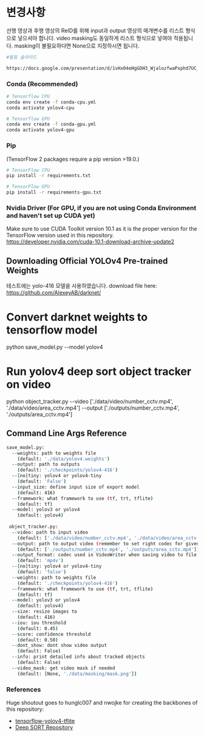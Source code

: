 # 변경사항
선행 영상과 후행 영상의 ReID를 위해 input과 output 영상의 매개변수를 리스트 형식으로 넣으셔야 합니다.
video masking도 동일하게 리스트 형식으로 넣여야 적용됩니다. masking이 불필요하다면 None으로 지정하시면 됩니다.

```bash
#발표 슬라이드

https://docs.google.com/presentation/d/1vHx04eHgGDH3_WjalozfwaPxphd7UC_n/edit?usp=sharing&ouid=105425414364534859439&rtpof=true&sd=true
```

### Conda (Recommended)

```bash
# Tensorflow CPU
conda env create -f conda-cpu.yml
conda activate yolov4-cpu

# Tensorflow GPU
conda env create -f conda-gpu.yml
conda activate yolov4-gpu
```

### Pip
(TensorFlow 2 packages require a pip version >19.0.)
```bash
# TensorFlow CPU
pip install -r requirements.txt

# TensorFlow GPU
pip install -r requirements-gpu.txt
```
### Nvidia Driver (For GPU, if you are not using Conda Environment and haven't set up CUDA yet)
Make sure to use CUDA Toolkit version 10.1 as it is the proper version for the TensorFlow version used in this repository.
https://developer.nvidia.com/cuda-10.1-download-archive-update2

## Downloading Official YOLOv4 Pre-trained Weights
테스트에는 yolo-416 모델을 사용하였습니다.
download file here: https://github.com/AlexeyAB/darknet/

# Convert darknet weights to tensorflow model
python save_model.py --model yolov4 

# Run yolov4 deep sort object tracker on video
python object_tracker.py --video ['./data/video/number_cctv.mp4', './data/video/area_cctv.mp4'] --output ['./outputs/number_cctv.mp4', './outputs/area_cctv.mp4']

## Command Line Args Reference

```bash
save_model.py:
  --weights: path to weights file
    (default: './data/yolov4.weights')
  --output: path to outputs
    (default: './checkpoints/yolov4-416')
  --[no]tiny: yolov4 or yolov4-tiny
    (default: 'False')
  --input_size: define input size of export model
    (default: 416)
  --framework: what framework to use (tf, trt, tflite)
    (default: tf)
  --model: yolov3 or yolov4
    (default: yolov4)
    
 object_tracker.py:
  --video: path to input video
    (default: ['./data/video/number_cctv.mp4', './data/video/area_cctv.mp4'])
  --output: path to output video (remember to set right codec for given format. e.g. XVID for .avi)
    (default: ['./outputs/number_cctv.mp4', './outputs/area_cctv.mp4'])
  --output_format: codec used in VideoWriter when saving video to file
    (default: 'mp4v')
  --[no]tiny: yolov4 or yolov4-tiny
    (default: 'false')
  --weights: path to weights file
    (default: './checkpoints/yolov4-416')
  --framework: what framework to use (tf, trt, tflite)
    (default: tf)
  --model: yolov3 or yolov4
    (default: yolov4)
  --size: resize images to
    (default: 416)
  --iou: iou threshold
    (default: 0.45)
  --score: confidence threshold
    (default: 0.50)
  --dont_show: dont show video output
    (default: False)
  --info: print detailed info about tracked objects
    (default: False)
  --video_mask: get video mask if needed
    (default: [None, './data/masking/mask.png'])
```

### References  

   Huge shoutout goes to hunglc007 and nwojke for creating the backbones of this repository:
  * [tensorflow-yolov4-tflite](https://github.com/hunglc007/tensorflow-yolov4-tflite)
  * [Deep SORT Repository](https://github.com/nwojke/deep_sort)
